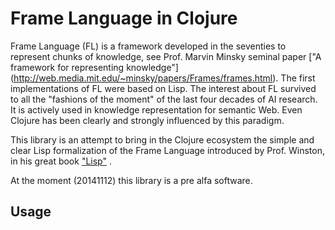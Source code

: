 # Frame Language in Clojure

Frame Language (FL) is a framework developed  in the seventies to represent chunks of knowledge, see Prof. Marvin Minsky seminal paper ["A framework for representing knowledge"] (http://web.media.mit.edu/~minsky/papers/Frames/frames.html). The first implementations of FL were based on Lisp. The interest about FL survived to all the "fashions of the moment" of the last four decades of AI research. It is actively used in knowledge representation for semantic Web. Even Clojure has been clearly and strongly influenced by this paradigm.

This library is an attempt to bring in the Clojure ecosystem the simple and clear  Lisp formalization of the Frame Language introduced by Prof. Winston, in his great book  ["Lisp"]() .

At the moment (20141112) this library is a pre alfa software.

## Usage


